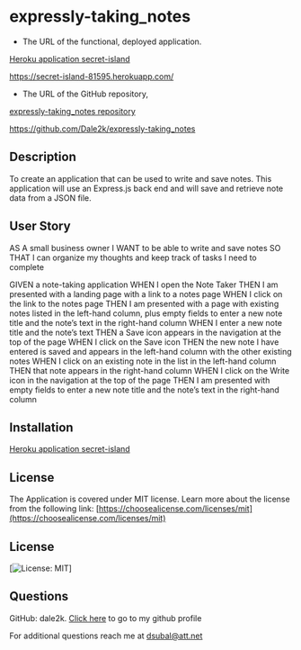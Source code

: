 # expressly-taking_notes

- The URL of the functional, deployed application.

[Heroku application secret-island](https://secret-island-81595.herokuapp.com/)

https://secret-island-81595.herokuapp.com/

- The URL of the GitHub repository,

[expressly-taking_notes repository](https://github.com/Dale2k/expressly-taking_notes)

https://github.com/Dale2k/expressly-taking_notes

## Description

To create an application that can be used to write and save notes. This application will use an Express.js back end and will save and retrieve note data from a JSON file.

## User Story

AS A small business owner
I WANT to be able to write and save notes
SO THAT I can organize my thoughts and keep track of tasks I need to complete

GIVEN a note-taking application
WHEN I open the Note Taker
THEN I am presented with a landing page with a link to a notes page
WHEN I click on the link to the notes page
THEN I am presented with a page with existing notes listed in the left-hand column, plus empty fields to enter a new note title and the note’s text in the right-hand column
WHEN I enter a new note title and the note’s text
THEN a Save icon appears in the navigation at the top of the page
WHEN I click on the Save icon
THEN the new note I have entered is saved and appears in the left-hand column with the other existing notes
WHEN I click on an existing note in the list in the left-hand column
THEN that note appears in the right-hand column
WHEN I click on the Write icon in the navigation at the top of the page
THEN I am presented with empty fields to enter a new note title and the note’s text in the right-hand column


## Installation

[Heroku application secret-island](https://secret-island-81595.herokuapp.com/)

## License

The Application is covered under MIT license. Learn more about the license from the following link: [https://choosealicense.com/licenses/mit](https://choosealicense.com/licenses/mit)

## License

[![License: MIT](https://img.shields.io/badge/License-MIT-yellow.svg)]

## Questions

GitHub: dale2k. [Click here](https://github.com/dale2k) to go to my github profile

For additional questions reach me at dsubal@att.net
